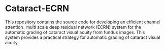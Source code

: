 # Cataract-ECRN
This repository contains the source code for developing an efficient channel attention_ multi scale deep residual network (ECRN) system for the automatic grading of cataract visual acuity from fundus images.
This system provides a practical strategy for automatic grading of cataract visual acuity.
